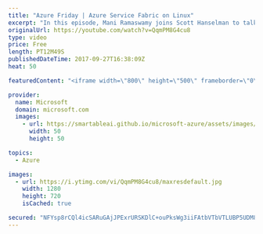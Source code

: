 ```yaml
---
title: "Azure Friday | Azure Service Fabric on Linux"
excerpt: "In this episode, Mani Ramaswamy joins Scott Hanselman to talk about Azure Service Fabric on Linux, which recently became generally available as a container orchestrator. Many premier first-party services such as Azure SQL Database, Bing, Azure Cosmos DB, and EventHubs are all running on Service Fabric"
originalUrl: https://youtube.com/watch?v=QqmPM8G4cu8
type: video
price: Free
length: PT12M49S
publishedDateTime: 2017-09-27T16:38:09Z
heat: 50

featuredContent: "<iframe width=\"800\" height=\"500\" frameborder=\"0\" src=\"https://www.youtube.com/embed/QqmPM8G4cu8\" allow=\"accelerometer; autoplay; encrypted-media; gyroscope; picture-in-picture\" allowfullscreen></iframe>"

provider:
  name: Microsoft
  domain: microsoft.com
  images:
    - url: https://smartableai.github.io/microsoft-azure/assets/images/organizations/microsoft.com-50x50.jpg
      width: 50
      height: 50

topics:
  - Azure

images:
  - url: https://i.ytimg.com/vi/QqmPM8G4cu8/maxresdefault.jpg
    width: 1280
    height: 720
    isCached: true

secured: "NFYsp8rCQl4icSARuGAjJPExrURSKDlC+ouPksWg3iiFAtbVTbVTLUBP5UDM8Ld719dk8oaDPbotG7lSfwCSSm60u0zWdXFxRH1vX+ZaP7hwN+XcX9I2EnBWQBw9GZuBs6/UtGl/yYfnG2kMT/ru5aSyFovC5PEqXok2DXeBFF6fMiPn+uH+SRuGDddekl2sAuiCT2VnxRjKhiZGOi+UqaMOM8wUZxSNyZxRUFnIWXn8FSn/mrPiW1koq6B3oEdBmc51r+SRQ1ZoEaZtr7X2hcwk/E65iJwDDmkxY1RWqKw6JaLYrP5Fu5mVueQ4gV8J3Gl4mtVo5AR0RoJpgS1LSmCF33198ACUYO5wftMLSGeRxIlgA9t+JmcuhgP1S6fc48swPmAZV73o/iVc+BwxGrW0Z1AhocAGCNFEtEOKjJ4=;45BOh43eIuESM2MnA1N8oQ=="
---
```


